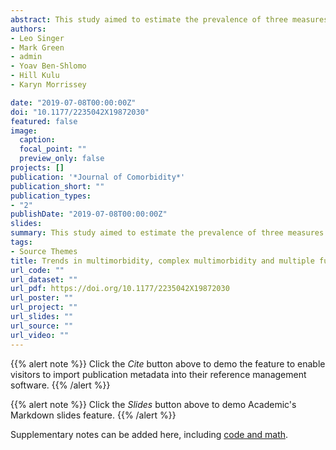```yaml
---
abstract: This study aimed to estimate the prevalence of three measures of multimorbidity among people aged 50 years or older in England. Beside the basic measure of two or more diseases within a person, we added a measure of three or more affected body systems (complex multimorbidity) and a measure of 10 or more functional limitations. We found that the three health outcomes became more prevalent between 2002 and 2015. They were more common among females than males and were becoming more common among younger age groups. While in 2002, the prevalence of basic multimorbidity overcame 50% from the 70–74 age group upwards, in 2015 it crossed the same threshold in the 65–69 age group. The distribution of multimorbidity and multiple functional limitations were stratified by the amount of household wealth. Multiple functional limitations reflected the largest differences between the most and the least affluent groups (5.9-fold in 2014/2015), followed by the measure of complex multimorbidity (2.8-fold in 2014/2015) and basic multimorbidity (1.9-fold) in 2014/2015.While age acted as a levelling factor for the wealth differences in basic multimorbidity, it had no such effect on the two other outcomes. Our study observed social polarization among multimorbid ageing population in England where complex multimorbidity and multiple functional limitations increase faster and reflect stronger inequality than basic multimorbidity.
authors:
- Leo Singer
- Mark Green
- admin
- Yoav Ben-Shlomo
- Hill Kulu
- Karyn Morrissey

date: "2019-07-08T00:00:00Z"
doi: "10.1177/2235042X19872030"
featured: false
image:
  caption: 
  focal_point: ""
  preview_only: false
projects: []
publication: '*Journal of Comorbidity*'
publication_short: ""
publication_types:
- "2"
publishDate: "2019-07-08T00:00:00Z"
slides: 
summary: This study aimed to estimate the prevalence of three measures of multimorbidity among people aged 50 years or older in England.
tags:
- Source Themes
title: Trends in multimorbidity, complex multimorbidity and multiple functional limitations in the ageing population of England, 2002–2015
url_code: ""
url_dataset: ""
url_pdf: https://doi.org/10.1177/2235042X19872030
url_poster: ""
url_project: ""
url_slides: ""
url_source: ""
url_video: ""
---
```


{{% alert note %}}
Click the *Cite* button above to demo the feature to enable visitors to import publication metadata into their reference management software.
{{% /alert %}}

{{% alert note %}}
Click the *Slides* button above to demo Academic's Markdown slides feature.
{{% /alert %}}

Supplementary notes can be added here, including [code and math](https://sourcethemes.com/academic/docs/writing-markdown-latex/).
